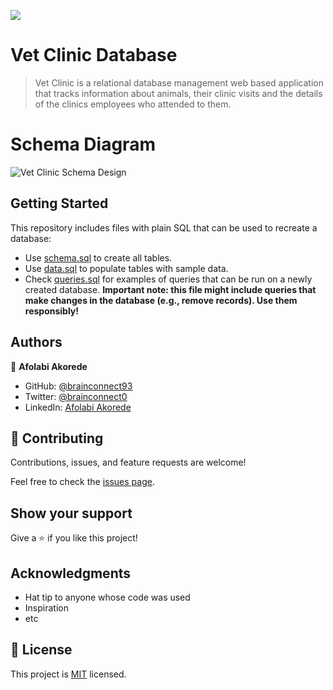 [![](https://img.shields.io/badge/Microverse-Afolabi%20Akorede-blueviolet)](https://github.com/brainconnect93)

# Vet Clinic Database

> Vet Clinic is a relational database management web based application that tracks information about animals, their clinic visits and the details of the clinics employees who attended to them.

# Schema Diagram
![Vet Clinic Schema Design](https://user-images.githubusercontent.com/78634841/187642631-b6040c4c-d7b6-4db0-ad6e-6b65c043f391.png)
## Getting Started

This repository includes files with plain SQL that can be used to recreate a database:

- Use [schema.sql](./schema.sql) to create all tables.
- Use [data.sql](./data.sql) to populate tables with sample data.
- Check [queries.sql](./queries.sql) for examples of queries that can be run on a newly created database. **Important note: this file might include queries that make changes in the database (e.g., remove records). Use them responsibly!**


## Authors

👤 **Afolabi Akorede**

- GitHub: [@brainconnect93](https://github.com/brainconnect93)
- Twitter: [@brainconnect0](https://twitter.com/brainconnect0)
- LinkedIn: [Afolabi Akorede](https://linkedin.com/in/brainconnect93)


## 🤝 Contributing

Contributions, issues, and feature requests are welcome!

Feel free to check the [issues page](../../issues/).

## Show your support

Give a ⭐️ if you like this project!

## Acknowledgments

- Hat tip to anyone whose code was used
- Inspiration
- etc

## 📝 License

This project is [MIT](./MIT.md) licensed.
